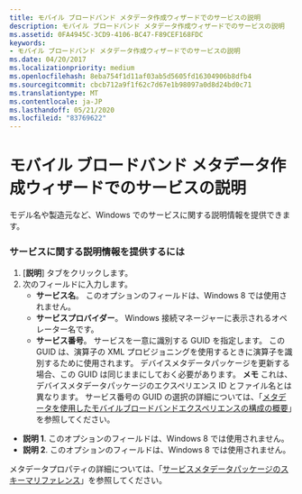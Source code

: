 ```yaml
---
title: モバイル ブロードバンド メタデータ作成ウィザードでのサービスの説明
description: モバイル ブロードバンド メタデータ作成ウィザードでのサービスの説明
ms.assetid: 0FA4945C-3CD9-4106-BC47-F89CEF168FDC
keywords:
- モバイル ブロードバンド メタデータ作成ウィザードでのサービスの説明
ms.date: 04/20/2017
ms.localizationpriority: medium
ms.openlocfilehash: 8eba754f1d11af03ab5d5605fd16304906b8dfb4
ms.sourcegitcommit: cbcb712a9f1f62c7d67e1b98097a0d8d24bd0c71
ms.translationtype: MT
ms.contentlocale: ja-JP
ms.lasthandoff: 05/21/2020
ms.locfileid: "83769622"
---
```

# <a name="describe-your-service-in-the-mobile-broadband-metadata-authoring-wizard"></a>モバイル ブロードバンド メタデータ作成ウィザードでのサービスの説明

モデル名や製造元など、Windows でのサービスに関する説明情報を提供できます。

### <a name="to-provide-descriptive-information-about-a-service"></a>サービスに関する説明情報を提供するには

1. [**説明**] タブをクリックします。
2. 次のフィールドに入力します。
    - **サービス名**。 このオプションのフィールドは、Windows 8 では使用されません。
    - **サービスプロバイダー**。 Windows 接続マネージャーに表示されるオペレーター名です。
    - **サービス番号**。 サービスを一意に識別する GUID を指定します。 この GUID は、演算子の XML プロビジョニングを使用するときに演算子を識別するために使用されます。 デバイスメタデータパッケージを更新する場合、この GUID は同じままにしておく必要があります。
        **メモ** これは、デバイスメタデータパッケージのエクスペリエンス ID とファイル名とは異なります。 サービス番号の GUID の選択の詳細については、「[メタデータを使用したモバイルブロードバンドエクスペリエンスの構成の概要](https://docs.microsoft.com/windows-hardware/drivers/mobilebroadband/using-metadata-to-configure-mobile-broadband-experiences)」を参照してください。

- **説明 1**. このオプションのフィールドは、Windows 8 では使用されません。
- **説明 2**. このオプションのフィールドは、Windows 8 では使用されません。

メタデータプロパティの詳細については、「[サービスメタデータパッケージのスキーマリファレンス](https://docs.microsoft.com/windows-hardware/drivers/mobilebroadband/service-metadata-package-schema-reference)」を参照してください。
